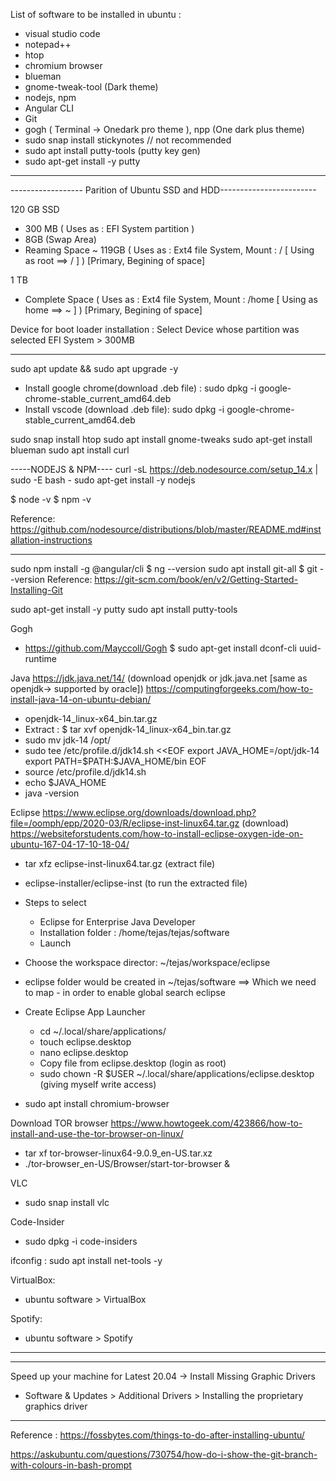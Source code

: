 List of software to be installed in ubuntu :

- visual studio code
- notepad++
- htop
- chromium browser
- blueman
- gnome-tweak-tool (Dark theme)
- nodejs, npm
- Angular CLI
- Git
- gogh ( Terminal -> Onedark pro theme ), npp (One dark plus theme)
- sudo snap install stickynotes // not recommended
- sudo apt install putty-tools (putty key gen)
- sudo apt-get install -y putty

---


------------------ Parition of Ubuntu SSD and HDD------------------------

120 GB SSD
- 300 MB ( Uses as : EFI System partition )
- 8GB (Swap Area)
- Reaming Space ~ 119GB ( Uses as : Ext4 file System, Mount : / [ Using as root ==> / ] )  [Primary, Begining of space]

1 TB 
- Complete Space ( Uses as : Ext4 file System, Mount : /home [ Using as home ==> ~ ] )  [Primary, Begining of space]


Device for boot loader installation : Select Device whose partition was selected EFI System > 300MB  

---------------------------------------------------------------------------------------------

sudo apt update && sudo apt upgrade -y

- Install google chrome(download .deb file) : sudo dpkg -i google-chrome-stable_current_amd64.deb
- Install vscode (download .deb file): sudo dpkg -i google-chrome-stable_current_amd64.deb

sudo snap install htop
sudo apt install gnome-tweaks
sudo apt-get install blueman
sudo apt install curl

-----NODEJS & NPM----
curl -sL https://deb.nodesource.com/setup_14.x | sudo -E bash -
sudo apt-get install -y nodejs

$ node -v
$ npm -v

Reference: https://github.com/nodesource/distributions/blob/master/README.md#installation-instructions

----------------


sudo npm install -g @angular/cli
$ ng --version
sudo apt install git-all
$ git --version
Reference: https://git-scm.com/book/en/v2/Getting-Started-Installing-Git


sudo apt-get install -y putty
sudo apt install putty-tools


Gogh
-  https://github.com/Mayccoll/Gogh
$ sudo apt-get install dconf-cli uuid-runtime


Java 
https://jdk.java.net/14/  (download openjdk or jdk.java.net [same as openjdk-> supported by oracle])
https://computingforgeeks.com/how-to-install-java-14-on-ubuntu-debian/

- openjdk-14_linux-x64_bin.tar.gz
- Extract :  $ tar xvf openjdk-14_linux-x64_bin.tar.gz
- sudo mv jdk-14 /opt/
- sudo tee /etc/profile.d/jdk14.sh <<EOF
export JAVA_HOME=/opt/jdk-14
export PATH=\$PATH:\$JAVA_HOME/bin
EOF
- source /etc/profile.d/jdk14.sh
- echo $JAVA_HOME
- java -version


Eclipse
https://www.eclipse.org/downloads/download.php?file=/oomph/epp/2020-03/R/eclipse-inst-linux64.tar.gz  (download)
https://websiteforstudents.com/how-to-install-eclipse-oxygen-ide-on-ubuntu-167-04-17-10-18-04/

- tar xfz  eclipse-inst-linux64.tar.gz (extract file)
- eclipse-installer/eclipse-inst  (to run the extracted file)
- Steps to select
    - Eclipse for Enterprise Java Developer
    - Installation folder : /home/tejas/tejas/software
    - Launch
- Choose the workspace director: ~/tejas/workspace/eclipse
- eclipse folder would be created in ~/tejas/software ==> Which we need to map - in order to enable global search eclipse
- Create Eclipse App Launcher
    - cd ~/.local/share/applications/
    - touch eclipse.desktop
    - nano eclipse.desktop
    - Copy file from eclipse.desktop (login as root)
    - sudo chown -R $USER ~/.local/share/applications/eclipse.desktop (giving myself write access)



- sudo apt install chromium-browser



Download TOR browser
https://www.howtogeek.com/423866/how-to-install-and-use-the-tor-browser-on-linux/
- tar xf tor-browser-linux64-9.0.9_en-US.tar.xz
- ./tor-browser_en-US/Browser/start-tor-browser &


VLC
- sudo snap install vlc



Code-Insider
- sudo dpkg -i code-insiders


ifconfig :
sudo apt install net-tools -y


VirtualBox:
- ubuntu software > VirtualBox

Spotify:
- ubuntu software > Spotify

---------------------------------------------------------------------------------------------
-------------------------------------------------------------------------------

Speed up your machine for Latest 20.04 -> Install Missing Graphic Drivers
- Software & Updates > Additional Drivers > Installing the proprietary graphics driver


-------------------------------------------------------------------------------

Reference : https://fossbytes.com/things-to-do-after-installing-ubuntu/

https://askubuntu.com/questions/730754/how-do-i-show-the-git-branch-with-colours-in-bash-prompt